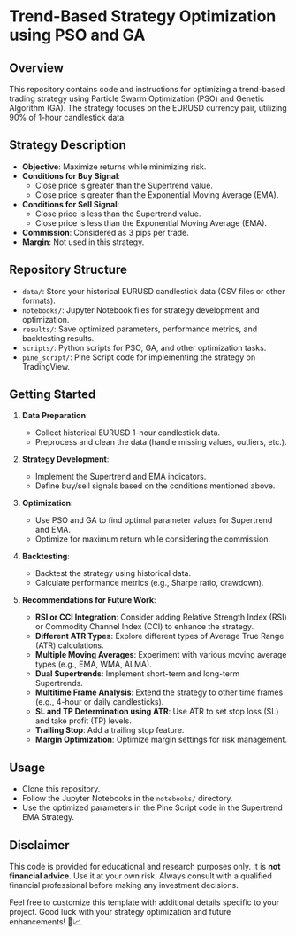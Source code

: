 # Trend-Based Strategy Optimization using PSO and GA

## Overview
This repository contains code and instructions for optimizing a trend-based trading strategy using Particle Swarm Optimization (PSO) and Genetic Algorithm (GA). The strategy focuses on the EURUSD currency pair, utilizing 90% of 1-hour candlestick data.

## Strategy Description
- **Objective**: Maximize returns while minimizing risk.
- **Conditions for Buy Signal**:
    - Close price is greater than the Supertrend value.
    - Close price is greater than the Exponential Moving Average (EMA).
- **Conditions for Sell Signal**:
    - Close price is less than the Supertrend value.
    - Close price is less than the Exponential Moving Average (EMA).
- **Commission**: Considered as 3 pips per trade.
- **Margin**: Not used in this strategy.

## Repository Structure
- `data/`: Store your historical EURUSD candlestick data (CSV files or other formats).
- `notebooks/`: Jupyter Notebook files for strategy development and optimization.
- `results/`: Save optimized parameters, performance metrics, and backtesting results.
- `scripts/`: Python scripts for PSO, GA, and other optimization tasks.
- `pine_script/`: Pine Script code for implementing the strategy on TradingView.

## Getting Started
1. **Data Preparation**:
    - Collect historical EURUSD 1-hour candlestick data.
    - Preprocess and clean the data (handle missing values, outliers, etc.).

2. **Strategy Development**:
    - Implement the Supertrend and EMA indicators.
    - Define buy/sell signals based on the conditions mentioned above.

3. **Optimization**:
    - Use PSO and GA to find optimal parameter values for Supertrend and EMA.
    - Optimize for maximum return while considering the commission.

4. **Backtesting**:
    - Backtest the strategy using historical data.
    - Calculate performance metrics (e.g., Sharpe ratio, drawdown).

5. **Recommendations for Future Work**:
    - **RSI or CCI Integration**: Consider adding Relative Strength Index (RSI) or Commodity Channel Index (CCI) to enhance the strategy.
    - **Different ATR Types**: Explore different types of Average True Range (ATR) calculations.
    - **Multiple Moving Averages**: Experiment with various moving average types (e.g., EMA, WMA, ALMA).
    - **Dual Supertrends**: Implement short-term and long-term Supertrends.
    - **Multitime Frame Analysis**: Extend the strategy to other time frames (e.g., 4-hour or daily candlesticks).
    - **SL and TP Determination using ATR**: Use ATR to set stop loss (SL) and take profit (TP) levels.
    - **Trailing Stop**: Add a trailing stop feature.
    - **Margin Optimization**: Optimize margin settings for risk management.

## Usage
- Clone this repository.
- Follow the Jupyter Notebooks in the `notebooks/` directory.
- Use the optimized parameters in the Pine Script code in the Supertrend EMA Strategy.

## Disclaimer
This code is provided for educational and research purposes only. It is **not financial advice**. Use it at your own risk. Always consult with a qualified financial professional before making any investment decisions.



Feel free to customize this template with additional details specific to your project. Good luck with your strategy optimization and future enhancements! 🚀📈.
